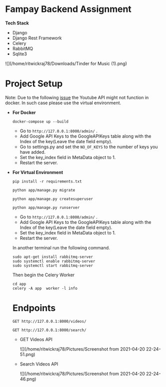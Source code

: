 

# Fampay Backend Assignment

**Tech Stack**

* Django
* Django Rest Framework
* Celery
* RabbitMQ
* Sqlite3

![](/home/ritwickraj78/Downloads/Tinder for Music (1).png)

# Project Setup

Note: Due to the following [issue](https://dev.to/aashish/httplib2-servernotfounderror-unable-to-find-the-server-at-www-googleapis-com-2c85) the Youtube API might not function in docker. In such case please use the virtual environment.

* **For Docker**

  ```shell
  docker-compose up --build
  ```

  * Go to `http://127.0.0.1:8000/admin/` .
  * Add Google API Keys to the GoogleAPIKeys table along with the Index of the key(Leave the date field empty).
  * Go to settings.py and set the `NO_OF_KEYS` to the number of keys you have added.
  * Set the key_index field in MetaData object to 1.
  * Restart the server.

* **For Virtual Environment**

  ```shell
  pip install -r requirements.txt
  ```

  ```
  python app/manage.py migrate
  ```

  ```
  python app/manage.py createsuperuser
  ```

  ```
  python app/manage.py runserver
  ```

  * Go to `http://127.0.0.1:8000/admin/` .
  * Add Google API Keys to the GoogleAPIKeys table along with the Index of the key(Leave the date field empty).
  * Set the key_index field in MetaData object to 1.
  * Restart the server.

  In another terminal run the following command.

  ```
  sudo apt-get install rabbitmq-server
  sudo systemctl enable rabbitmq-server
  sudo systemctl start rabbitmq-server
  ```

  Then begin the Celery Worker

  ```
  cd app
  celery -A app  worker -l info
  ```

  # Endpoints

  ```
  GET http://127.0.0.1:8000/videos/
  ```

  ```
  GET http://127.0.0.1:8000/search/
  ```

  * GET Videos API

    ![](/home/ritwickraj78/Pictures/Screenshot from 2021-04-20 22-24-51.png)

  * Search Videos API

    ![](/home/ritwickraj78/Pictures/Screenshot from 2021-04-20 22-24-46.png)

